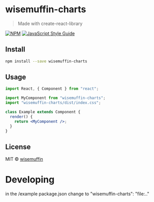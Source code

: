 # wisemuffin-charts

> Made with create-react-library

[![NPM](https://img.shields.io/npm/v/wisemuffin-charts.svg)](https://www.npmjs.com/package/wisemuffin-charts) [![JavaScript Style Guide](https://img.shields.io/badge/code_style-standard-brightgreen.svg)](https://standardjs.com)

## Install

```bash
npm install --save wisemuffin-charts
```

## Usage

```jsx
import React, { Component } from "react";

import MyComponent from "wisemuffin-charts";
import "wisemuffin-charts/dist/index.css";

class Example extends Component {
  render() {
    return <MyComponent />;
  }
}
```

## License

MIT © [wisemuffin](https://github.com/wisemuffin)

# Developing

in the /example package.json change to "wisemuffin-charts": "file:.."
